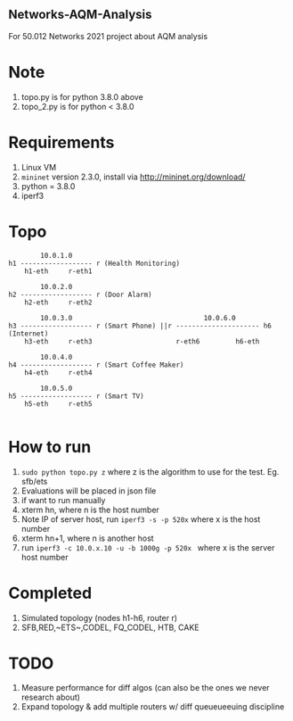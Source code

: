 ## Networks-AQM-Analysis

For 50.012 Networks 2021 project about AQM analysis

# Note
1. topo.py is for python 3.8.0 above
2. topo_2.py is for python < 3.8.0 

# Requirements
1. Linux VM 
2. ```mininet``` version 2.3.0, install via http://mininet.org/download/
3. python = 3.8.0
4. iperf3

# Topo
```
        10.0.1.0
h1 ------------------ r (Health Monitoring)
    h1-eth     r-eth1

        10.0.2.0
h2 ------------------ r (Door Alarm)
    h2-eth     r-eth2

        10.0.3.0                                 10.0.6.0
h3 ------------------ r (Smart Phone) ||r --------------------- h6 (Internet)
    h3-eth     r-eth3                     r-eth6         h6-eth

        10.0.4.0
h4 ------------------ r (Smart Coffee Maker)
    h4-eth     r-eth4

        10.0.5.0
h5 ------------------ r (Smart TV)
    h5-eth     r-eth5 
    
```

# How to run
1. ```sudo python topo.py z``` where z is the algorithm to use for the test. Eg. sfb/ets
2. Evaluations will be placed in json file
3. if want to run manually
4. xterm hn, where n is the host number
5. Note IP of server host, run ```iperf3 -s -p 520x``` where x is the host number
6. xterm hn+1, where n is another host
7. run ```iperf3 -c 10.0.x.10 -u -b 1000g -p 520x ``` where x is the server host number

# Completed
1. Simulated topology (nodes h1-h6, router r)
2. SFB,RED,~ETS~,CODEL, FQ_CODEL, HTB, CAKE


# TODO
1. Measure performance for diff algos (can also be the ones we never research about)
2. Expand topology & add multiple routers w/ diff queueueeuing discipline
